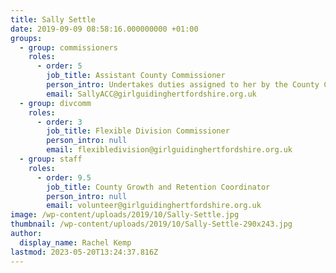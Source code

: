 ```yaml
---
title: Sally Settle
date: 2019-09-09 08:58:16.000000000 +01:00
groups:
  - group: commissioners
    roles:
      - order: 5
        job_title: Assistant County Commissioner
        person_intro: Undertakes duties assigned to her by the County Commissioner and is her representative.
        email: SallyACC@girlguidinghertfordshire.org.uk
  - group: divcomm
    roles:
      - order: 3
        job_title: Flexible Division Commissioner
        person_intro: null
        email: flexibledivision@girlguidinghertfordshire.org.uk
  - group: staff
    roles:
      - order: 9.5
        job_title: County Growth and Retention Coordinator
        person_intro: null
        email: volunteer@girlguidinghertfordshire.org.uk
image: /wp-content/uploads/2019/10/Sally-Settle.jpg
thumbnail: /wp-content/uploads/2019/10/Sally-Settle-290x243.jpg
author:
  display_name: Rachel Kemp
lastmod: 2023-05-20T13:24:37.816Z
---
```

